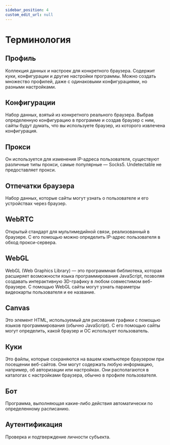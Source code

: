 ```yaml
---
sidebar_position: 4
custom_edit_url: null
---
```


# Терминология

## Профиль
Коллекция данных и настроек для конкретного браузера. Содержит куки, конфигурации и другие настройки программы. Можно создать множество профилей, даже с одинаковыми конфигурациями, но разными настройками.

## Конфигурации
Набор данных, взятый из конкретного реального браузера. Выбрав определенную конфигурацию в программе и создав браузер с ним, сайты будут думать, что вы используете браузер, из которого извлечена конфигурация.

## Прокси
Он используется для изменения IP-адреса пользователя, существуют различные типы прокси, самые популярные — Socks5. Undetectable не предоставляет прокси.

## Отпечатки браузера
Набор данных, которые сайты могут узнать о пользователе и его устройствах через браузер.

## WebRTC
Открытый стандарт для мультимедийной связи, реализованный в браузере. С его помощью можно определить IP-адрес пользователя в обход прокси-сервера.

## WebGL
WebGL (Web Graphics Library) — это программная библиотека, которая расширяет возможности языка программирования JavaScript, позволяя создавать интерактивную 3D-графику в любом совместимом веб-браузере. С помощью WebGL сайты могут узнать параметры видеокарты пользователя и ее название.

## Canvas
Это элемент HTML, используемый для рисования графики с помощью языков программирования (обычно JavaScript). С его помощью сайты могут определить, какой браузер и ОС использует пользователь.

## Куки
Это файлы, которые сохраняются на вашем компьютере браузером при посещении веб-сайтов. Они могут содержать любую информацию, например, об авторизации или настройках. Они располагаются в каталогах с настройками браузера, обычно в профиле пользователя.

## Бот
Программа, выполняющая какие-либо действия автоматически по определенному расписанию.

## Аутентификация
Проверка и подтверждение личности субъекта.